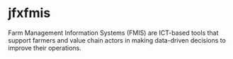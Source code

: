 # jfxfmis
Farm Management Information Systems (FMIS) are ICT-based tools that support farmers and value chain actors in making data-driven decisions to improve their operations.
